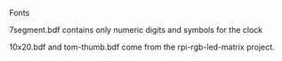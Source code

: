 Fonts

7segment.bdf contains only numeric digits and symbols for the clock

10x20.bdf and tom-thumb.bdf come from the rpi-rgb-led-matrix project.
